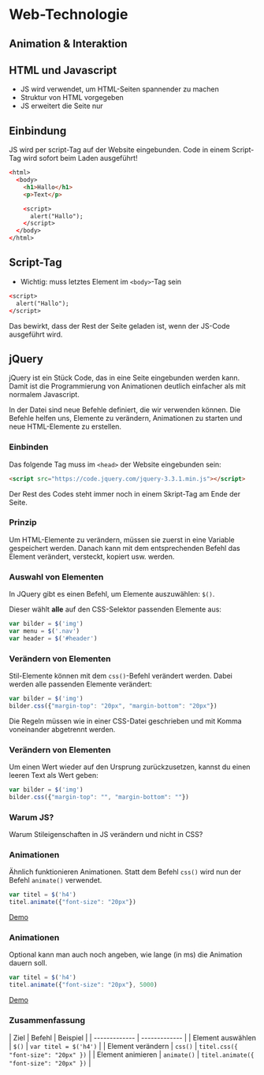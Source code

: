 # Web-Technologie

## Animation & Interaktion



## HTML und Javascript

* JS wird verwendet, um HTML-Seiten spannender zu machen
* Struktur von HTML vorgegeben
* JS erweitert die Seite nur



## Einbindung

JS wird per script-Tag auf der Website eingebunden. Code in einem Script-Tag wird sofort beim Laden ausgeführt!

```html
<​html>
  <​body>
    <h1>Hallo</h1>
    <p>Text</p>

    <​script>
      alert("Hallo");
    <​/script>
  <​/body>
<​/html>
```



## Script-Tag

* Wichtig: muss letztes Element im `<body>`-Tag sein

```html
<​script>
  alert("Hallo");
<​/script>
```

Das bewirkt, dass der Rest der Seite geladen ist, wenn der JS-Code ausgeführt wird.



## jQuery

jQuery ist ein Stück Code, das in eine Seite eingebunden werden kann. Damit ist die Programmierung von Animationen deutlich einfacher als mit normalem Javascript.

In der Datei sind neue Befehle definiert, die wir verwenden können. Die Befehle helfen uns, Elemente zu verändern, Animationen zu starten und neue HTML-Elemente zu erstellen.



### Einbinden

Das folgende Tag muss im `<head>` der Website eingebunden sein:

```html
<script src="https://code.jquery.com/jquery-3.3.1.min.js"></script>
```

Der Rest des Codes steht immer noch in einem Skript-Tag am Ende der Seite.



### Prinzip

Um HTML-Elemente zu verändern, müssen sie zuerst in eine Variable gespeichert werden. Danach kann mit dem entsprechenden Befehl das Element verändert, versteckt, kopiert usw. werden.



### Auswahl von Elementen

In JQuery gibt es einen Befehl, um Elemente auszuwählen: `$()`.

Dieser wählt **alle** auf den CSS-Selektor passenden Elemente aus:

```js
var bilder = $('img')
var menu = $('.nav')
var header = $('#header')
```



### Verändern von Elementen

Stil-Elemente können mit dem `css()`-Befehl verändert werden. Dabei werden alle passenden Elemente verändert:

```js
var bilder = $('img')
bilder.css({"margin-top": "20px", "margin-bottom": "20px"})
```

Die Regeln müssen wie in einer CSS-Datei geschrieben und mit Komma voneinander abgetrennt werden.



### Verändern von Elementen

Um einen Wert wieder auf den Ursprung zurückzusetzen, kannst du einen leeren Text als Wert geben:

```js
var bilder = $('img')
bilder.css({"margin-top": "", "margin-bottom": ""})
```



### Warum JS?

Warum Stileigenschaften in JS verändern und nicht in CSS?



### Animationen

Ähnlich funktionieren Animationen. Statt dem Befehl `css()` wird nun der Befehl `animate()` verwendet.

```js
var titel = $('h4')
titel.animate({"font-size": "20px"})
```

[Demo](https://jsfiddle.net/e9nfdLfh/)



### Animationen

Optional kann man auch noch angeben, wie lange (in ms) die Animation dauern soll.

```js
var titel = $('h4')
titel.animate({"font-size": "20px"}, 5000)
```

[Demo](https://jsfiddle.net/e9nfdLfh/2/)



### Zusammenfassung

| Ziel  | Befehl | Beispiel |
| ------------- | ------------- |
| Element auswählen  | `$()`  | `var titel = $('h4')` |
| Element verändern  | `css()`  | `titel.css({ "font-size": "20px" })` |
| Element animieren  | `animate()`  | `titel.animate({ "font-size": "20px" })` |
